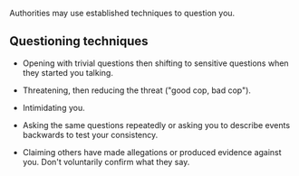 [Title]: # (Questioning)
[Order]: # (3)

Authorities may use established techniques to question you.

## Questioning techniques

*   Opening with trivial questions then shifting to sensitive questions when they started you talking.

*   Threatening, then reducing the threat ("good cop, bad cop").

*   Intimidating you.

*   Asking the same questions repeatedly or asking you to describe events backwards to test your consistency. 

*   Claiming others have made allegations or produced evidence against you. Don't voluntarily confirm what they say.
